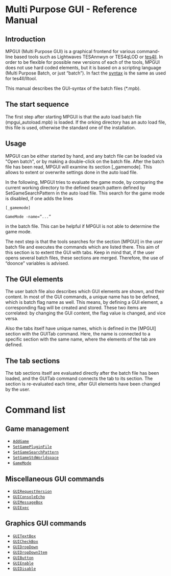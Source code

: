 # Multi Purpose GUI - Reference Manual

## Introduction

MPGUI (Multi Purpose GUI) is a graphical frontend for various command-line based tools such as Lightwaves TESAnnwyn or TES4qLOD or [tes4ll](https://github.com/Gruftikus/tes4ll). 
In order to be flexible for possible new versions of each of the tools, MPGUI does not use hard coded elements, 
but it is based on a scripting language (Multi Purpose Batch, or just “batch”). In fact the [syntax](https://github.com/Gruftikus/lltool/wiki/Batch-Syntax) is the same as used for tes4ll/lltool.

This manual describes the GUI-syntax of the batch files (*.mpb).

## The start sequence

The first step after starting MPGUI is that the auto load batch file (mpgui_autoload.mpb) is loaded. If the  orking directory has an auto load file, this file is used, otherwise the standard one of the installation.

## Usage

MPGUI can be either started by hand, and any batch file can be loaded via "Open batch", or by making a double-click on the batch file. After the batch file has been read, MPGUI will examine its section [\_gamemode]. This allows to extent or overwrite settings done in the auto load file.

In the following, MPGUI tries to evaluate the game mode, by comparing the current working directory to the defined search pattern defined by SetGameSearchPattern in the auto load file. This search for the game mode is disabled, if one adds the lines

`[_gamemode]`

`GameMode -name=”...”`

in the batch file. This can be helpful if MPGUI is not able to determine the game mode.

The next step is that the tools searches for the section [MPGUI] in the user batch file and executes the commands which are listed there. This aim of this section is to extent the GUI with tabs. Keep in mind that, if the user opens several batch files, these sections are merged. Therefore, the use of “doonce” variables is advised.

## The GUI elements

The user batch file also describes which GUI elements are shown, and their content. In most of the GUI commands, a unique name has to be defined, which is batch flag name as well. This means, by defining a GUI element, a corresponding flag will be created and stored. These two items are correlated: by changing the GUI content, the flag value is changed, and vice versa.

Also the tabs itself have unique names, which is defined in the [MPGUI] section with the GUITab command. Here, the name is connected to a specific section with the same name, where the elements of the tab are defined.

## The tab sections

The tab sections itself are evaluated directly after the batch file has been loaded, and the GUITab command connects the tab to its section. The section is re-evaluated each time, after GUI elements have been changed by the user.

# Command list

## Game management

* [`AddGame`](https://github.com/Gruftikus/mpgui/wiki/AddGame)
* [`SetGamePluginFile`](https://github.com/Gruftikus/mpgui/wiki/SetGamePluginFile)
* [`SetGameSearchPattern`](https://github.com/Gruftikus/mpgui/wiki/SetGameSearchPattern)
* [`SetGameStdWorldspace`](https://github.com/Gruftikus/mpgui/wiki/SetGameStdWorldspace)
* [`GameMode`](https://github.com/Gruftikus/mpgui/wiki/GameMode)

## Miscellaneous GUI commands

* [`GUIRequestVersion`](https://github.com/Gruftikus/mpgui/wiki/GUIRequestVersion)
* [`GUIConsoleEcho`](https://github.com/Gruftikus/mpgui/wiki/GUIConsoleEcho)
* [`GUIMessageBox`](https://github.com/Gruftikus/mpgui/wiki/GUIMessageBox)
* [`GUIExec`](https://github.com/Gruftikus/mpgui/wiki/GUIExec)

## Graphics GUI commands

* [`GUITextBox`](https://github.com/Gruftikus/mpgui/wiki/GUITextBox)
* [`GUICheckBox`](https://github.com/Gruftikus/mpgui/wiki/GUICheckBox)
* [`GUIDropDown`](https://github.com/Gruftikus/mpgui/wiki/GUIDropDown)
* [`GUIDropDownItem`](https://github.com/Gruftikus/mpgui/wiki/GUIDropDownItem)
* [`GUIButton`](https://github.com/Gruftikus/mpgui/wiki/GUIButton)
* [`GUIEnable`](https://github.com/Gruftikus/mpgui/wiki/GUIEnable)
* [`GUIDisable`](https://github.com/Gruftikus/mpgui/wiki/GUIDisable)







